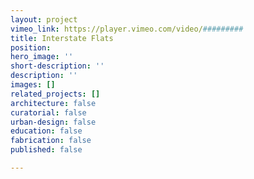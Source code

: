 ```yaml
---
layout: project
vimeo_link: https://player.vimeo.com/video/#########
title: Interstate Flats
position: 
hero_image: ''
short-description: ''
description: ''
images: []
related_projects: []
architecture: false
curatorial: false
urban-design: false
education: false
fabrication: false
published: false

---
```


